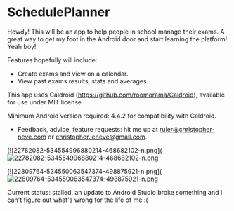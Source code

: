 # SchedulePlanner

Howdy! This will be an app to help people in school manage their exams. A great way to get my foot in the Android door and start learning the platform! Yeah boy!

Features hopefully will include:
- Create exams and view on a calendar.
- View past exams results, stats and averages.


This app uses Caldroid (https://github.com/roomorama/Caldroid), available for use under MIT license

Minimum Android version required: 4.4.2 for compatibility with Caldroid. 

- Feedback, advice, feature requests: hit me up at ruler@christopher-neve.com or christopher.leneve@gmail.com.

[![22782082-534554996880214-468682102-n.png]([![22782082-534554996880214-468682102-n.png](https://i.postimg.cc/pTxsRYyT/22782082-534554996880214-468682102-n.png)](https://postimg.cc/QB4Qq7QG)

[![22809764-534550063547374-498875921-n.png]([![22809764-534550063547374-498875921-n.png](https://i.postimg.cc/c46XxJ1Q/22809764-534550063547374-498875921-n.png)](https://postimg.cc/YhK18MW9)

Current status: stalled, an update to Android Studio broke something and I can't figure out what's wrong for the life of me :(
